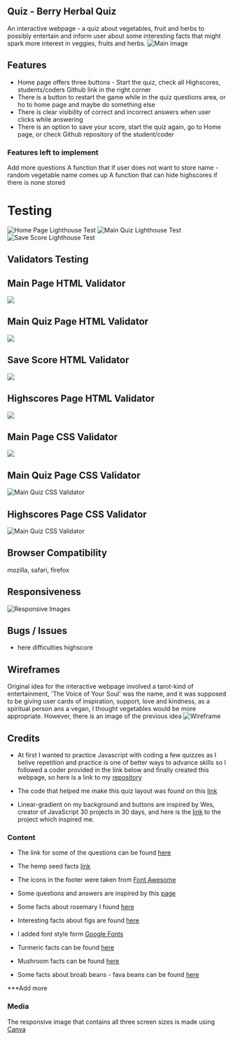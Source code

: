 ## Quiz - Berry Herbal Quiz 

An interactive webpage - a quiz about vegetables, fruit and herbs to possibly entertain and inform user about some interesting facts that might spark more interest in veggies, fruits and herbs. 
![Main Image](assets/readme-images/main-image.png?raw=true)



## Features

- Home page offers three buttons - Start the quiz, check all Highscores, students/coders Github link in the right corner
- There is a button to restart the game while in the quiz questions area, or ho to home page and maybe do something else
- There is clear visibility of correct and incorrect answers when user clicks while answering
- There is an option to save your score, start the quiz again, go to Home page, or check Github repository of the student/coder

### Features left to implement 

Add more questions 
A function that if user does not want to store name - random vegetable name comes up 
A function that can hide highscores if there is none stored

# Testing

![Home Page Lighthouse Test](assets/readme-images/home-page-lighthouse.png?raw=true)
![Main Quiz Lighthouse Test](assets/readme-images/main-quiz-lighthouse.png?raw=true)
![Save Score Lighthouse Test](assets/readme-images/save-score-lighthouse.png?raw=true)


## Validators Testing

 ## Main Page HTML Validator 
 ![](assets/readme-images/index-html-validator.png?raw=true)

 ## Main Quiz Page HTML Validator
 ![](assets/readme-images/main-quiz-html-validator.png?raw=true)

 ## Save Score HTML Validator
 ![](assets/readme-images/save-score-html-validator.png?raw=true)

 ## Highscores Page HTML Validator 
 ![](assets/readme-images/highscores-html-validator.png?raw=true)

 ## Main Page CSS Validator
 ![](assets/readme-images/main-page-validator-css.png?raw=true)
 ## Main Quiz Page CSS Validator
 ![Main Quiz CSS Validator](assets/readme-images/main-quiz-validator-css.png?raw=true)
 ## Highscores Page CSS Validator
 ![Main Quiz CSS Validator](assets/readme-images/highscores-validator-css.png?raw=true)

## Browser Compatibility

 mozilla, safari, firefox

## Responsiveness 

![Responsive Images](assets/readme-images/responsive-images-1.png?raw=true)

## Bugs / Issues

- here difficulties highscore

## Wireframes

Original idea for the interactive webpage involved a tarot-kind of entertainment, 'The Voice of Your Soul' was the name, and it was supposed to be giving user cards of inspiration, support, love and kindness, as a spiritual person ans a vegan, I thought vegetables would be more appropriate. However, there is an image of the previous idea ![Wireframe](assets/readme-images/wireframe-the-voice-of-your-soul.png?raw=true)

## Credits

- At first I wanted to practice Javascript with coding a few quizzes as I belive repetition and practice is one of better ways to advance skills so I followed a coder provided in the link below and finally created this webpage, so here is a link to my [repository](https://github.com/totalnoMartina/vegan-quiz)

- The code that helped me make this quiz layout was found on this [link](https://www.youtube.com/watch?v=f4fB9Xg2JEY)

- Linear-gradient on my background and buttons are inspired by Wes, creator of JavaScript 30 projects in 30 days, and here is the [link](https://courses.wesbos.com/account/access/61570d96e15af66ceff732ec/view/194129583) to the project which inspired me.


### Content 


- The link for some of the questions can be found [here](https://laidbackgardener.blog/2017/03/23/10-strange-facts-about-vegetables/)
- The hemp seed facts [link](https://www.healthline.com/nutrition/6-health-benefits-of-hemp-seeds#TOC_TITLE_HDR_5) 
- The icons in the footer were taken from [Font Awesome](https://fontawesome.com/)
- Some questions and answers are inspired by this [page](https://www.eatfirst.com/en-au/c/blog/fun-facts-about-food)

- Some facts about rosemary I found [here](http://justfunfacts.com/interesting-facts-about-rosemary/)

- Interesting facts about figs are found [here](https://valleyfig.com/our-story/fig-facts/)
- I added font style form [Google Fonts](https://fonts.google.com/) 
- Turmeric facts can be found [here](http://www.drsanderschiropractic.com/blog/16406-five-surprising-facts-about-turmeric)
- Mushroom facts can be found [here](https://www.goodhousekeeping.com/health/diet-nutrition/a27633487/mushroom-health-benefits/)

- Some facts about broab beans - fava beans can be found [here](https://www.healthbenefitstimes.com/broad-beans/)

***Add more 
### Media

The responsive image that contains all three screen sizes is made using [Canva](https://www.canva.com/)



